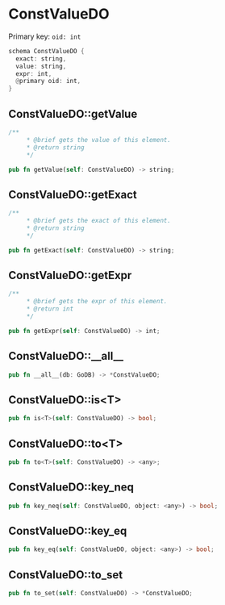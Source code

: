 # ConstValueDO

Primary key: `oid: int`

```rust
schema ConstValueDO {
  exact: string,
  value: string,
  expr: int,
  @primary oid: int,
}
```
## ConstValueDO::getValue

```rust
/**
     * @brief gets the value of this element.
     * @return string
     */
```
```rust
pub fn getValue(self: ConstValueDO) -> string;
```
## ConstValueDO::getExact

```rust
/**
     * @brief gets the exact of this element.
     * @return string
     */
```
```rust
pub fn getExact(self: ConstValueDO) -> string;
```
## ConstValueDO::getExpr

```rust
/**
     * @brief gets the expr of this element.
     * @return int
     */
```
```rust
pub fn getExpr(self: ConstValueDO) -> int;
```
## ConstValueDO::\_\_all\_\_

```rust
pub fn __all__(db: GoDB) -> *ConstValueDO;
```
## ConstValueDO::is\<T\>

```rust
pub fn is<T>(self: ConstValueDO) -> bool;
```
## ConstValueDO::to\<T\>

```rust
pub fn to<T>(self: ConstValueDO) -> <any>;
```
## ConstValueDO::key\_neq

```rust
pub fn key_neq(self: ConstValueDO, object: <any>) -> bool;
```
## ConstValueDO::key\_eq

```rust
pub fn key_eq(self: ConstValueDO, object: <any>) -> bool;
```
## ConstValueDO::to\_set

```rust
pub fn to_set(self: ConstValueDO) -> *ConstValueDO;
```
